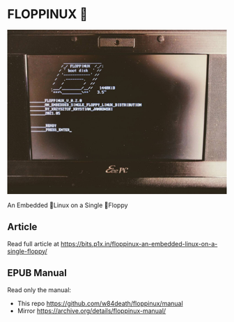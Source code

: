 # FLOPPINUX 💾
![FLOPPINUX boot image](cover.jpg)

An Embedded 🐧Linux on a Single 💾Floppy

## Article
Read full article at https://bits.p1x.in/floppinux-an-embedded-linux-on-a-single-floppy/

## EPUB Manual
Read only the manual:

- This repo https://github.com/w84death/floppinux/manual
- Mirror https://archive.org/details/floppinux-manual/


